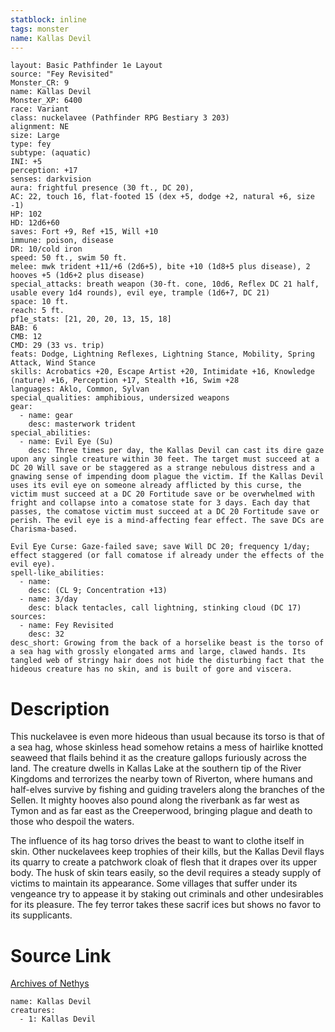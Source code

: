 ```yaml
---
statblock: inline
tags: monster
name: Kallas Devil
---
```

```statblock
layout: Basic Pathfinder 1e Layout
source: "Fey Revisited"
Monster_CR: 9
name: Kallas Devil
Monster_XP: 6400
race: Variant
class: nuckelavee (Pathfinder RPG Bestiary 3 203)
alignment: NE
size: Large
type: fey
subtype: (aquatic)
INI: +5
perception: +17
senses: darkvision
aura: frightful presence (30 ft., DC 20),
AC: 22, touch 16, flat-footed 15 (dex +5, dodge +2, natural +6, size -1)
HP: 102
HD: 12d6+60
saves: Fort +9, Ref +15, Will +10
immune: poison, disease
DR: 10/cold iron
speed: 50 ft., swim 50 ft.
melee: mwk trident +11/+6 (2d6+5), bite +10 (1d8+5 plus disease), 2 hooves +5 (1d6+2 plus disease)
special_attacks: breath weapon (30-ft. cone, 10d6, Reflex DC 21 half, usable every 1d4 rounds), evil eye, trample (1d6+7, DC 21)
space: 10 ft.
reach: 5 ft.
pf1e_stats: [21, 20, 20, 13, 15, 18]
BAB: 6
CMB: 12
CMD: 29 (33 vs. trip)
feats: Dodge, Lightning Reflexes, Lightning Stance, Mobility, Spring Attack, Wind Stance
skills: Acrobatics +20, Escape Artist +20, Intimidate +16, Knowledge (nature) +16, Perception +17, Stealth +16, Swim +28
languages: Aklo, Common, Sylvan
special_qualities: amphibious, undersized weapons
gear:
  - name: gear
    desc: masterwork trident
special_abilities:
  - name: Evil Eye (Su)
    desc: Three times per day, the Kallas Devil can cast its dire gaze upon any single creature within 30 feet. The target must succeed at a DC 20 Will save or be staggered as a strange nebulous distress and a gnawing sense of impending doom plague the victim. If the Kallas Devil uses its evil eye on someone already afflicted by this curse, the victim must succeed at a DC 20 Fortitude save or be overwhelmed with fright and collapse into a comatose state for 3 days. Each day that passes, the comatose victim must succeed at a DC 20 Fortitude save or perish. The evil eye is a mind-affecting fear effect. The save DCs are Charisma-based. 

Evil Eye Curse: Gaze-failed save; save Will DC 20; frequency 1/day; effect staggered (or fall comatose if already under the effects of the evil eye).
spell-like_abilities:
  - name:
    desc: (CL 9; Concentration +13)
  - name: 3/day
    desc: black tentacles, call lightning, stinking cloud (DC 17)
sources:
  - name: Fey Revisited
    desc: 32
desc_short: Growing from the back of a horselike beast is the torso of a sea hag with grossly elongated arms and large, clawed hands. Its tangled web of stringy hair does not hide the disturbing fact that the hideous creature has no skin, and is built of gore and viscera. 
```
# Description
This nuckelavee is even more hideous than usual because its torso is that of a sea hag, whose skinless head somehow retains a mess of hairlike knotted seaweed that flails behind it as the creature gallops furiously across the land. The creature dwells in Kallas Lake at the southern tip of the River Kingdoms and terrorizes the nearby town of Riverton, where humans and half-elves survive by fishing and guiding travelers along the branches of the Sellen. It mighty hooves also pound along the riverbank as far west as Tymon and as far east as the Creeperwood, bringing plague and death to those who despoil the waters. 

The influence of its hag torso drives the beast to want to clothe itself in skin. Other nuckelavees keep trophies of their kills, but the Kallas Devil flays its quarry to create a patchwork cloak of flesh that it drapes over its upper body. The husk of skin tears easily, so the devil requires a steady supply of victims to maintain its appearance. Some villages that suffer under its vengeance try to appease it by staking out criminals and other undesirables for its pleasure. The fey terror takes these sacrif ices but shows no favor to its supplicants.
# Source Link
[Archives of Nethys](https://aonprd.com/MonsterDisplay.aspx?ItemName=Kallas%20Devil)
```encounter-table
name: Kallas Devil
creatures:
  - 1: Kallas Devil
```
